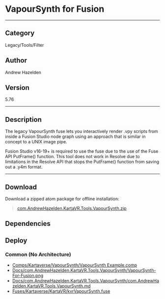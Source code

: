 # VapourSynth for Fusion
___

## Category
Legacy/Tools/Filter

## Author
Andrew Hazelden

## Version
5.76

___

## Description
<p>The legacy VapourSynth fuse lets you interactively render .vpy scripts from inside a Fusion Studio node graph using an approach that is similar in concept to a UNIX image pipe.</p>

<p>Fusion Studio v16-19+ is required to use the fuse due to the use of the Fuse API PutFrame() function. This tool does not work in Resolve due to limitations in the Resolve API that stops the PutFrame() function from saving out a .y4m format.</p>

___

## Download

Download a zipped atom package for offline installation:
> [com.AndrewHazelden.KartaVR.Tools.VapourSynth.zip](https://gitlab.com/WeSuckLess/Reactor/-/archive/master/Reactor-master.zip?path=Atoms/com.AndrewHazelden.KartaVR.Tools.VapourSynth)  

## Dependencies

## Deploy

### Common (No Architecture)

<ul>
<li><a href="https://gitlab.com/WeSuckLess/Reactor/-/blob/master/Atoms/com.AndrewHazelden.KartaVR.Tools.VapourSynth/Comps/Kartaverse/VapourSynth/VapourSynth Example.comp?ref_type=heads">Comps/Kartaverse/VapourSynth/VapourSynth Example.comp</a></li>
<li><a href="https://gitlab.com/WeSuckLess/Reactor/-/blob/master/Atoms/com.AndrewHazelden.KartaVR.Tools.VapourSynth/Docs/com.AndrewHazelden.KartaVR.Tools.VapourSynth/VapourSynth-For-Fusion.png?ref_type=heads">Docs/com.AndrewHazelden.KartaVR.Tools.VapourSynth/VapourSynth-For-Fusion.png</a></li>
<li><a href="https://gitlab.com/WeSuckLess/Reactor/-/blob/master/Atoms/com.AndrewHazelden.KartaVR.Tools.VapourSynth/Docs/com.AndrewHazelden.KartaVR.Tools.VapourSynth/com.AndrewHazelden.KartaVR.Tools.VapourSynth.md?ref_type=heads">Docs/com.AndrewHazelden.KartaVR.Tools.VapourSynth/com.AndrewHazelden.KartaVR.Tools.VapourSynth.md</a></li>
<li><a href="https://gitlab.com/WeSuckLess/Reactor/-/blob/master/Atoms/com.AndrewHazelden.KartaVR.Tools.VapourSynth/Fuses/Kartaverse/KartaVR/kvrVapourSynth.fuse?ref_type=heads">Fuses/Kartaverse/KartaVR/kvrVapourSynth.fuse</a></li>
</ul>

